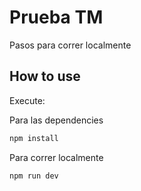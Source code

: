 # Prueba TM

Pasos para correr localmente
## How to use

Execute:

Para las dependencies
```bash
npm install
```

Para correr localmente
```bash 
npm run dev
```

